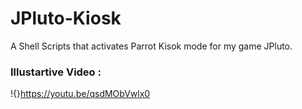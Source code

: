 # JPluto-Kiosk
A Shell Scripts that activates Parrot Kisok mode for my game JPluto.
### Illustartive Video : 
!{}https://youtu.be/qsdMObVwlx0
